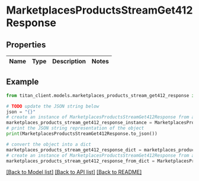 # MarketplacesProductsStreamGet412Response


## Properties

Name | Type | Description | Notes
------------ | ------------- | ------------- | -------------

## Example

```python
from titan_client.models.marketplaces_products_stream_get412_response import MarketplacesProductsStreamGet412Response

# TODO update the JSON string below
json = "{}"
# create an instance of MarketplacesProductsStreamGet412Response from a JSON string
marketplaces_products_stream_get412_response_instance = MarketplacesProductsStreamGet412Response.from_json(json)
# print the JSON string representation of the object
print(MarketplacesProductsStreamGet412Response.to_json())

# convert the object into a dict
marketplaces_products_stream_get412_response_dict = marketplaces_products_stream_get412_response_instance.to_dict()
# create an instance of MarketplacesProductsStreamGet412Response from a dict
marketplaces_products_stream_get412_response_from_dict = MarketplacesProductsStreamGet412Response.from_dict(marketplaces_products_stream_get412_response_dict)
```
[[Back to Model list]](../README.md#documentation-for-models) [[Back to API list]](../README.md#documentation-for-api-endpoints) [[Back to README]](../README.md)


